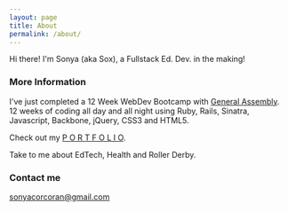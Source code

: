 ```yaml
---
layout: page
title: About
permalink: /about/
---
```


Hi there! I'm Sonya (aka Sox), a Fullstack Ed. Dev. in the making!

### More Information

I've just completed a 12 Week WebDev Bootcamp with [General Assembly](https://generalassemb.ly/education/web-development-immersive). 12 weeks of coding all day and all night using Ruby, Rails, Sinatra, Javascript, Backbone, jQuery, CSS3 and HTML5. 

Check out my [P O R T F O L I O](http://soxface.github.io/portfolio).

Take to me about EdTech, Health and Roller Derby.

### Contact me

[sonyacorcoran@gmail.com](mailto:sonyacorcoran@gmail.com)
